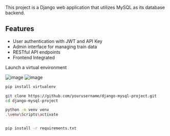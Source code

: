 This project is a Django web application that utilizes MySQL as its database backend. 
## Features

- User authentication with JWT and API Key
- Admin interface for managing train data
- RESTful API endpoints 
- Frontend Integrated

Launch a virtual environment 

![image](https://github.com/user-attachments/assets/f4e5fec8-651a-4fdc-a8d5-e873249bfdc1)
![image](https://github.com/user-attachments/assets/9aca8cfe-4ea5-41f2-a107-035a2fe725e3)


```bash
pip install virtualenv

git clone https://github.com/yourusername/django-mysql-project.git
cd django-mysql-project

python -m venv venv
.\venv\Scripts\activate


pip install -r requirements.txt
```



